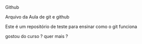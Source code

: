 Github

Arquivo da Aula de git e github

Este é um repositório de teste para ensinar como o git funciona

gostou do curso ? quer mais ? 